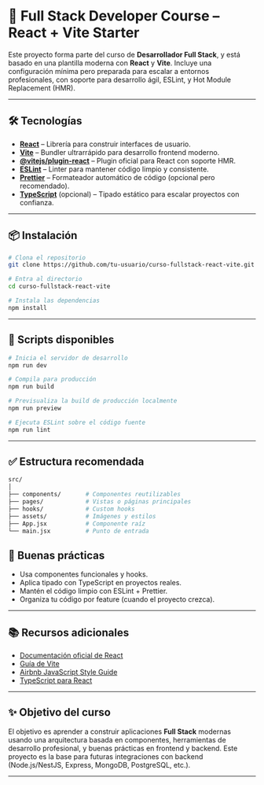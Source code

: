 # 🚀 Full Stack Developer Course – React + Vite Starter

Este proyecto forma parte del curso de **Desarrollador Full Stack**, y está basado en una plantilla moderna con **React** y **Vite**. Incluye una configuración mínima pero preparada para escalar a entornos profesionales, con soporte para desarrollo ágil, ESLint, y Hot Module Replacement (HMR).

---

## 🛠️ Tecnologías

* **[React](https://reactjs.org/)** – Librería para construir interfaces de usuario.
* **[Vite](https://vitejs.dev/)** – Bundler ultrarrápido para desarrollo frontend moderno.
* **[@vitejs/plugin-react](https://github.com/vitejs/vite-plugin-react)** – Plugin oficial para React con soporte HMR.
* **[ESLint](https://eslint.org/)** – Linter para mantener código limpio y consistente.
* **[Prettier](https://prettier.io/)** – Formateador automático de código (opcional pero recomendado).
* **[TypeScript](https://www.typescriptlang.org/)** (opcional) – Tipado estático para escalar proyectos con confianza.

---

## 📦 Instalación

```bash
# Clona el repositorio
git clone https://github.com/tu-usuario/curso-fullstack-react-vite.git

# Entra al directorio
cd curso-fullstack-react-vite

# Instala las dependencias
npm install
```

---

## 🚧 Scripts disponibles

```bash
# Inicia el servidor de desarrollo
npm run dev

# Compila para producción
npm run build

# Previsualiza la build de producción localmente
npm run preview

# Ejecuta ESLint sobre el código fuente
npm run lint
```

---

## ✅ Estructura recomendada

```bash
src/
│
├── components/       # Componentes reutilizables
├── pages/            # Vistas o páginas principales
├── hooks/            # Custom hooks
├── assets/           # Imágenes y estilos
├── App.jsx           # Componente raíz
└── main.jsx          # Punto de entrada
```

## 🧪 Buenas prácticas

* Usa componentes funcionales y hooks.
* Aplica tipado con TypeScript en proyectos reales.
* Mantén el código limpio con ESLint + Prettier.
* Organiza tu código por feature (cuando el proyecto crezca).

---

## 📚 Recursos adicionales

* [Documentación oficial de React](https://react.dev)
* [Guía de Vite](https://vitejs.dev/guide/)
* [Airbnb JavaScript Style Guide](https://github.com/airbnb/javascript)
* [TypeScript para React](https://react-typescript-cheatsheet.netlify.app/)

---

## ✨ Objetivo del curso

El objetivo es aprender a construir aplicaciones **Full Stack** modernas usando una arquitectura basada en componentes, herramientas de desarrollo profesional, y buenas prácticas en frontend y backend. Este proyecto es la base para futuras integraciones con backend (Node.js/NestJS, Express, MongoDB, PostgreSQL, etc.).

---
